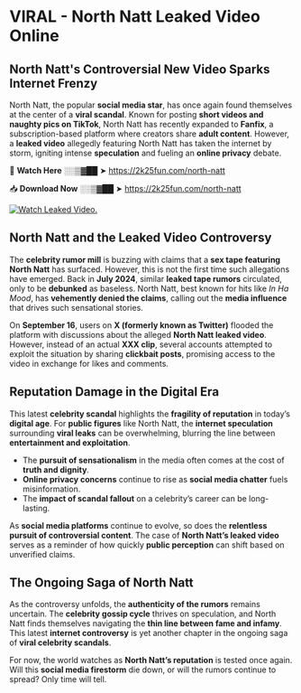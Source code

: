 # VIRAL - North Natt Leaked Video Online

## **North Natt's Controversial New Video Sparks Internet Frenzy**  

North Natt, the popular **social media star**, has once again found themselves at the center of a **viral scandal**. Known for posting **short videos and naughty pics on TikTok**, North Natt has recently expanded to **Fanfix**, a subscription-based platform where creators share **adult content**. However, a **leaked video** allegedly featuring North Natt has taken the internet by storm, igniting intense **speculation** and fueling an **online privacy** debate.  

🔴 **Watch Here** ░░▒▓██ ➤ https://2k25fun.com/north-natt  

📥 **Download Now** ░░▒▓██ ➤ https://2k25fun.com/north-natt  

[![Watch Leaked Video.](https://miro.medium.com/v2/resize:fit:828/format:webp/1*cilzJN44JGOrTw9NJCrNHA.gif "Watch Leaked Video")](https://2k25fun.com/north-natt)

## **North Natt and the Leaked Video Controversy**  

The **celebrity rumor mill** is buzzing with claims that a **sex tape featuring North Natt** has surfaced. However, this is not the first time such allegations have emerged. Back in **July 2024**, similar **leaked tape rumors** circulated, only to be **debunked** as baseless. North Natt, best known for hits like *In Ha Mood*, has **vehemently denied the claims**, calling out the **media influence** that drives such sensational stories.  

On **September 16**, users on **X (formerly known as Twitter)** flooded the platform with discussions about the alleged **North Natt leaked video**. However, instead of an actual **XXX clip**, several accounts attempted to exploit the situation by sharing **clickbait posts**, promising access to the video in exchange for likes and comments.  

## **Reputation Damage in the Digital Era**  

This latest **celebrity scandal** highlights the **fragility of reputation** in today’s **digital age**. For **public figures** like North Natt, the **internet speculation** surrounding **viral leaks** can be overwhelming, blurring the line between **entertainment and exploitation**.  

- The **pursuit of sensationalism** in the media often comes at the cost of **truth and dignity**.  
- **Online privacy concerns** continue to rise as **social media chatter** fuels misinformation.  
- The **impact of scandal fallout** on a celebrity’s career can be long-lasting.  

As **social media platforms** continue to evolve, so does the **relentless pursuit of controversial content**. The case of **North Natt’s leaked video** serves as a reminder of how quickly **public perception** can shift based on unverified claims.  

## **The Ongoing Saga of North Natt**  

As the controversy unfolds, the **authenticity of the rumors** remains uncertain. The **celebrity gossip cycle** thrives on speculation, and North Natt finds themselves navigating the **thin line between fame and infamy**. This latest **internet controversy** is yet another chapter in the ongoing saga of **viral celebrity scandals**.  

For now, the world watches as **North Natt’s reputation** is tested once again. Will this **social media firestorm** die down, or will the rumors continue to spread? Only time will tell.